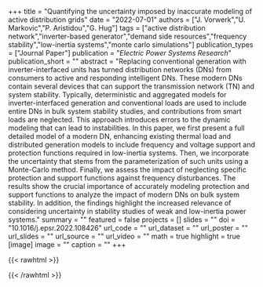 +++
title = "Quantifying the uncertainty imposed by inaccurate modeling of active distribution grids"
date = "2022-07-01"
authors = ["J. Vorwerk","U. Markovic","P. Aristidou","G. Hug"]
tags = ["active distribution network","inverter-based generator","demand side resources","frequency stability","low-inertia systems","monte carlo simulations"]
publication_types = ["Journal Paper"]
publication = "_Electric Power Systems Research_"
publication_short = ""
abstract = "Replacing conventional generation with inverter-interfaced units has turned distribution networks (DNs) from consumers to active and responding intelligent DNs. These modern DNs contain several devices that can support the transmission network (TN) and system stability. Typically, deterministic and aggregated models for inverter-interfaced generation and conventional loads are used to include entire DNs in bulk system stability studies, and contributions from smart loads are neglected. This approach introduces errors to the dynamic modeling that can lead to instabilities. In this paper, we first present a full detailed model of a modern DN, enhancing existing thermal load and distributed generation models to include frequency and voltage support and protection functions required in low-inertia systems. Then, we incorporate the uncertainty that stems from the parameterization of such units using a Monte-Carlo method. Finally, we assess the impact of neglecting specific protection and support functions against frequency disturbances. The results show the crucial importance of accurately modeling protection and support functions to analyze the impact of modern DNs on bulk system stability. In addition, the findings highlight the increased relevance of considering uncertainty in stability studies of weak and low-inertia power systems."
summary = ""
featured = false
projects = []
slides = ""
doi = "10.1016/j.epsr.2022.108426"
url_code = ""
url_dataset = ""
url_poster = ""
url_slides = ""
url_source = ""
url_video = ""
math = true
highlight = true
[image]
image = ""
caption = ""
+++

{{< rawhtml >}}
<div data-badge-details="right" data-badge-type="medium-donut" data-doi="10.1016/j.epsr.2022.108426" data-hide-no-mentions="true" class="altmetric-embed"></div>
{{< /rawhtml >}}
